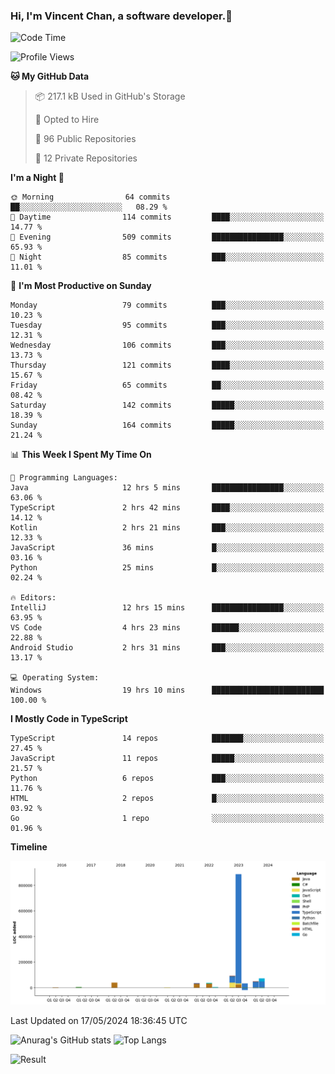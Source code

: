 ### Hi, I'm Vincent Chan, a software developer.👋

<!--
**hkvincent/hkvincent** is a ✨ _special_ ✨ repository because its `README.md` (this file) appears on your GitHub profile.

Here are some ideas to get you started:

- 🔭 I’m currently working on ...
- 🌱 I’m currently learning ...
- 👯 I’m looking to collaborate on ...
- 🤔 I’m looking for help with ...
- 💬 Ask me about ...
- 📫 How to reach me: ...
- 😄 Pronouns: ...
- ⚡ Fun fact: ...
-->
<!--START_SECTION:waka-->
![Code Time](http://img.shields.io/badge/Code%20Time-1%2C155%20hrs%2013%20mins-blue)

![Profile Views](http://img.shields.io/badge/Profile%20Views-0-blue)

**🐱 My GitHub Data** 

> 📦 217.1 kB Used in GitHub's Storage 
 > 
> 💼 Opted to Hire
 > 
> 📜 96 Public Repositories 
 > 
> 🔑 12 Private Repositories 
 > 
**I'm a Night 🦉** 

```text
🌞 Morning                64 commits          ██░░░░░░░░░░░░░░░░░░░░░░░   08.29 % 
🌆 Daytime                114 commits         ████░░░░░░░░░░░░░░░░░░░░░   14.77 % 
🌃 Evening                509 commits         ████████████████░░░░░░░░░   65.93 % 
🌙 Night                  85 commits          ███░░░░░░░░░░░░░░░░░░░░░░   11.01 % 
```
📅 **I'm Most Productive on Sunday** 

```text
Monday                   79 commits          ███░░░░░░░░░░░░░░░░░░░░░░   10.23 % 
Tuesday                  95 commits          ███░░░░░░░░░░░░░░░░░░░░░░   12.31 % 
Wednesday                106 commits         ███░░░░░░░░░░░░░░░░░░░░░░   13.73 % 
Thursday                 121 commits         ████░░░░░░░░░░░░░░░░░░░░░   15.67 % 
Friday                   65 commits          ██░░░░░░░░░░░░░░░░░░░░░░░   08.42 % 
Saturday                 142 commits         █████░░░░░░░░░░░░░░░░░░░░   18.39 % 
Sunday                   164 commits         █████░░░░░░░░░░░░░░░░░░░░   21.24 % 
```


📊 **This Week I Spent My Time On** 

```text
💬 Programming Languages: 
Java                     12 hrs 5 mins       ████████████████░░░░░░░░░   63.06 % 
TypeScript               2 hrs 42 mins       ████░░░░░░░░░░░░░░░░░░░░░   14.12 % 
Kotlin                   2 hrs 21 mins       ███░░░░░░░░░░░░░░░░░░░░░░   12.33 % 
JavaScript               36 mins             █░░░░░░░░░░░░░░░░░░░░░░░░   03.16 % 
Python                   25 mins             █░░░░░░░░░░░░░░░░░░░░░░░░   02.24 % 

🔥 Editors: 
IntelliJ                 12 hrs 15 mins      ████████████████░░░░░░░░░   63.95 % 
VS Code                  4 hrs 23 mins       ██████░░░░░░░░░░░░░░░░░░░   22.88 % 
Android Studio           2 hrs 31 mins       ███░░░░░░░░░░░░░░░░░░░░░░   13.17 % 

💻 Operating System: 
Windows                  19 hrs 10 mins      █████████████████████████   100.00 % 
```

**I Mostly Code in TypeScript** 

```text
TypeScript               14 repos            ███████░░░░░░░░░░░░░░░░░░   27.45 % 
JavaScript               11 repos            █████░░░░░░░░░░░░░░░░░░░░   21.57 % 
Python                   6 repos             ███░░░░░░░░░░░░░░░░░░░░░░   11.76 % 
HTML                     2 repos             █░░░░░░░░░░░░░░░░░░░░░░░░   03.92 % 
Go                       1 repo              ░░░░░░░░░░░░░░░░░░░░░░░░░   01.96 % 
```



**Timeline**

![Lines of Code chart](https://raw.githubusercontent.com/hkvincent/hkvincent/main/assets/bar_graph.png)


 Last Updated on 17/05/2024 18:36:45 UTC
<!--END_SECTION:waka-->
![Anurag's GitHub stats](https://github-readme-stats.vercel.app/api?username=hkvincent&rank_icon=github&hide=contribs,prs)
![Top Langs](https://github-readme-stats.vercel.app/api/top-langs/?username=hkvincent&layout=compact)

![Result](https://image-keeper.vincentchan.workers.dev/file/eff033ac20714fe72c62b.png)
